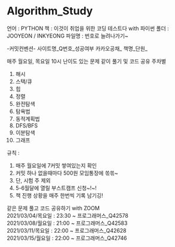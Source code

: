 # Algorithm_Study


언어 : PYTHON
책 : 이것이 취업을 위한 코딩 테스트다 with 파이썬
폴더 : JOOYEON / INKYEONG
파일명 : 번호로 늘려나가기~

-커밋컨벤션-
사이트명_Q번호_성공여부
카카오공채_
책명_단원_


매주 월요일, 목요일 10시 난이도 있는 문제 같이 풀기 및 코드 공유
주차별
1. 해시
2. 스택/큐
3. 힙
4. 정렬
5. 완전탐색
6. 탐욕법
7. 동적계획법
8. DFS/BFS
9. 이분탐색
10. 그래프

규칙 :
1. 매주 월요일에 7커밋 쌓여있는지 확인
2. 커밋 하나 없을때마다 500원 모임통장에 쏚쏚~
3. 단, 시험 주 제외
4. 5-6월달에 열릴 부스트캠프 신청~!~!
5. 책 진행 상황을 매주 한번씩 기록 남기깅!


같은 문제 풀고 코드 공유하기 with ZOOM
<br>
2021/03/04/목요일 : 23:30 ~ 프로그래머스_Q42578 
<br>
2021/03/08/월요일 : 21:00 ~ 프로그래머스_Q42583
<br>
2021/03/11/목요일 : 22:00 ~ 프로그래머스_Q42628
<br>
2021/03/15/월요일 : 22:00 ~ 프로그래머스_Q42746
